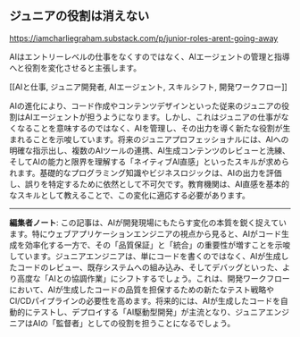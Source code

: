 ## ジュニアの役割は消えない

https://iamcharliegraham.substack.com/p/junior-roles-arent-going-away

AIはエントリーレベルの仕事をなくすのではなく、AIエージェントの管理と指導へと役割を変化させると主張します。

[[AIと仕事, ジュニア開発者, AIエージェント, スキルシフト, 開発ワークフロー]]

AIの進化により、コード作成やコンテンツデザインといった従来のジュニアの役割はAIエージェントが担うようになります。しかし、これはジュニアの仕事がなくなることを意味するのではなく、AIを管理し、その出力を導く新たな役割が生まれることを示唆しています。将来のジュニアプロフェッショナルには、AIへの明確な指示出し、複数のAIツールの連携、AI生成コンテンツのレビューと洗練、そしてAIの能力と限界を理解する「ネイティブAI直感」といったスキルが求められます。基礎的なプログラミング知識やビジネスロジックは、AIの出力を評価し、誤りを特定するために依然として不可欠です。教育機関は、AI直感を基本的なスキルとして教えることで、この変化に適応する必要があります。

---

**編集者ノート**: この記事は、AIが開発現場にもたらす変化の本質を鋭く捉えています。特にウェブアプリケーションエンジニアの視点から見ると、AIがコード生成を効率化する一方で、その「品質保証」と「統合」の重要性が増すことを示唆しています。ジュニアエンジニアは、単にコードを書くのではなく、AIが生成したコードのレビュー、既存システムへの組み込み、そしてデバッグといった、より高度な「AIとの協調作業」にシフトするでしょう。これは、開発ワークフローにおいて、AIが生成したコードの品質を担保するための新たなテスト戦略やCI/CDパイプラインの必要性を高めます。将来的には、AIが生成したコードを自動的にテストし、デプロイする「AI駆動型開発」が主流となり、ジュニアエンジニアはAIの「監督者」としての役割を担うことになるでしょう。

